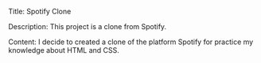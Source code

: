 Title: Spotify Clone

Description: This project is a clone from Spotify.

Content: I decide to created a clone of the platform  Spotify for practice my knowledge about HTML and CSS.
